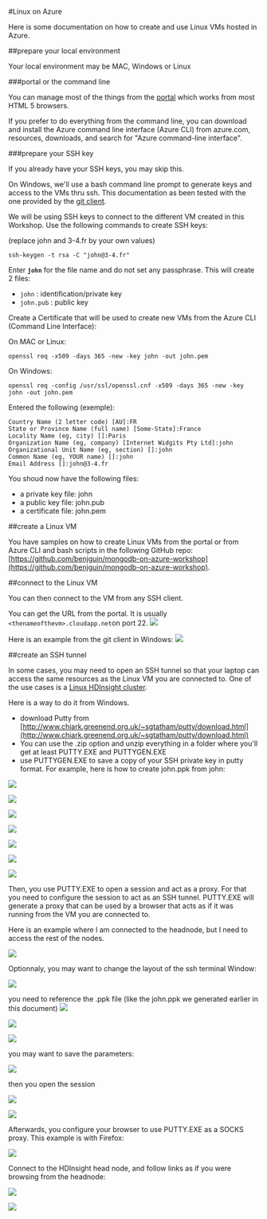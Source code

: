 #Linux on Azure

Here is some documentation on how to create and use Linux VMs hosted in Azure.

##prepare your local environment

Your local environment may be MAC, Windows or Linux

###portal or the command line 

You can manage most of the things from the [portal](http://portal.azure.com) which works from most HTML 5 browsers.

If you prefer to do everything from the command line, you can download and install the Azure command line interface (Azure CLI) from azure.com, resources, downloads, and search for "Azure command-line interface".

###prepare your SSH key

If you already have your SSH keys, you may skip this.

On Windows, we'll use a bash command line prompt to generate keys and access to the VMs thru ssh. This documentation as been tested with the one provided by the [git client](http://www.git-scm.com/downloads).

We will be using SSH keys to connect to the different VM created in this Workshop. Use the following commands to create SSH keys:

(replace john and 3-4.fr by your own values)

```
ssh-keygen -t rsa -C "john@3-4.fr"
```

Enter **`john`** for the file name and do not set any passphrase. This will create 2 files:

* `john` : identification/private key
* `john.pub` : public key

Create a Certificate that will be used to create new VMs from the Azure CLI (Command Line Interface):

On MAC or Linux:

```
openssl req -x509 -days 365 -new -key john -out john.pem
```

On Windows:
```
openssl req -config /usr/ssl/openssl.cnf -x509 -days 365 -new -key john -out john.pem
```

Entered the following (exemple):
```
Country Name (2 letter code) [AU]:FR
State or Province Name (full name) [Some-State]:France
Locality Name (eg, city) []:Paris
Organization Name (eg, company) [Internet Widgits Pty Ltd]:john
Organizational Unit Name (eg, section) []:john
Common Name (eg, YOUR name) []:john
Email Address []:john@3-4.fr
```

You shoud now have the following files: 

- a private key file: john
- a public key file: john.pub
- a certificate file: john.pem

##create a Linux VM

You have samples on how to create Linux VMs from the portal or from Azure CLI and bash scripts in the following GitHub repo: [https://github.com/benjguin/mongodb-on-azure-workshop](https://github.com/benjguin/mongodb-on-azure-workshop).

##connect to the Linux VM

You can then connect to the VM from any SSH client. 

You can get the URL from the portal. It is usually `<thenameofthevm>.cloudapp.net`on port 22.
![](azurelinux/1.png)

Here is an example from the git client in Windows: 
![](azurelinux/2.png)

##create an SSH tunnel

In some cases, you may need to open an SSH tunnel so that your laptop can access the same resources as the Linux VM you are connected to.
One of the use cases is a [Linux HDInsight cluster](HDInsight.md).

Here is a way to do it from Windows.

- download Putty from [http://www.chiark.greenend.org.uk/~sgtatham/putty/download.html](http://www.chiark.greenend.org.uk/~sgtatham/putty/download.html)
- You can use the .zip option and unzip everything in a folder where you'll get at least PUTTY.EXE and PUTTYGEN.EXE
- use PUTTYGEN.EXE to save a copy of your SSH private key in putty format. For example, here is how to create john.ppk from john:

![](azurelinux/3.png)

![](azurelinux/4.png)

![](azurelinux/5.png)

![](azurelinux/6.png)

![](azurelinux/7.png)

![](azurelinux/8.png)

![](azurelinux/9.png)

Then, you use PUTTY.EXE to open a session and act as a proxy.
For that you need to configure the session to act as an SSH tunnel. 
PUTTY.EXE will generate a proxy that can be used by a browser that acts as if it was running from the VM you are connected to.

Here is an example where I am connected to the headnode, but I need to access the rest of the nodes.

![](azurelinux/10.png)

Optionnaly, you may want to change the layout of the ssh terminal Window:

![](azurelinux/11.png)

you need to reference the .ppk file (like the john.ppk we generated earlier in this document)
![](azurelinux/12.png)

![](azurelinux/13.png)

![](azurelinux/14.png)

you may want to save the parameters:

![](azurelinux/15.png)

then you open the session 

![](azurelinux/16.png)

![](azurelinux/17.png)

Afterwards, you configure your browser to use PUTTY.EXE as a SOCKS proxy. 
This example is with Firefox: 

![](azurelinux/18.png)

Connect to the HDInsight head node, and follow links as if you were browsing from the headnode:

![](azurelinux/19.png)


![](azurelinux/20.png)
